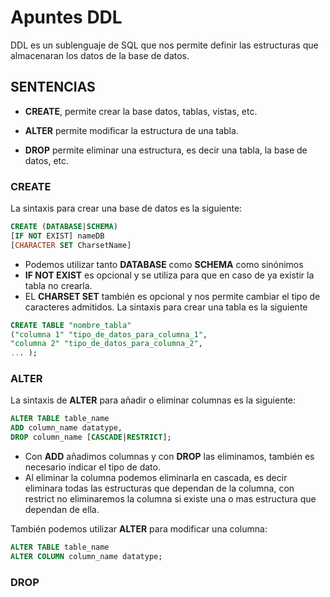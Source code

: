 # Apuntes DDL

DDL es un sublenguaje de SQL que nos permite definir las estructuras que almacenaran los datos de la base de datos.

## SENTENCIAS

* **CREATE**, permite crear la base datos, tablas, vistas, etc.

* **ALTER** permite modificar la estructura de una tabla.

* **DROP** permite eliminar una estructura, es decir una tabla, la base de datos, etc.

###  CREATE
La sintaxis para crear una base de datos es la siguiente:
```sql
CREATE (DATABASE|SCHEMA)
[IF NOT EXIST] nameDB
[CHARACTER SET CharsetName]
```
* Podemos utilizar tanto **DATABASE** como **SCHEMA** como sinónimos
* **IF NOT EXIST** es opcional y se utiliza para que en caso de ya existir la tabla no crearla.
* EL **CHARSET SET** también es opcional y nos permite cambiar el tipo de caracteres admitidos.
La sintaxis para crear una tabla es la siguiente
```sql
CREATE TABLE "nombre_tabla"
("columna 1" "tipo_de_datos_para_columna_1",
"columna 2" "tipo_de_datos_para_columna_2",
... );
```

### ALTER
La sintaxis de **ALTER** para añadir o eliminar columnas es la siguiente:
```sql
ALTER TABLE table_name
ADD column_name datatype,
DROP column_name [CASCADE|RESTRICT];
```
* Con **ADD** añadimos columnas y con **DROP** las eliminamos, también es necesario indicar el tipo de dato.
* Al eliminar la columna podemos eliminarla en cascada, es decir eliminara todas las estructuras que dependan de la columna, con restrict  no eliminaremos la columna si existe una o mas estructura que dependan de ella.

También podemos utilizar **ALTER** para modificar una columna:
```sql
ALTER TABLE table_name
ALTER COLUMN column_name datatype;
```
### DROP


